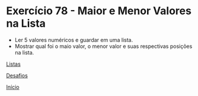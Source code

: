 # Exercício 78 - Maior e Menor Valores na Lista

- Ler 5 valores numéricos e guardar em uma lista.
- Mostrar qual foi o maio valor, o menor valor e suas respectivas posições na lista.

[Listas](https://github.com/NandesLima/python-codigos/tree/master/desafios/08.%20Listas)

[Desafios](https://github.com/NandesLima/python-codigos/tree/master/desafios)

[Início](https://github.com/NandesLima/python-codigos)